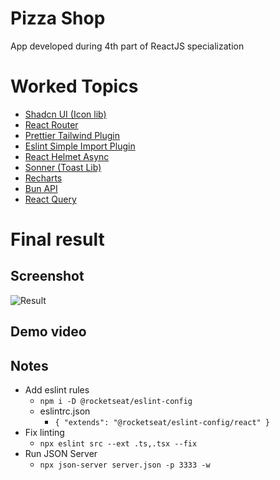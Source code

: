 # Pizza Shop

App developed during 4th part of ReactJS specialization

# Worked Topics
- [Shadcn UI (Icon lib)](https://ui.shadcn.com/docs)
- [React Router](https://reactrouter.com/en/main/start/tutorial)
- [Prettier Tailwind Plugin](https://github.com/tailwindlabs/prettier-plugin-tailwindcss)
- [Eslint Simple Import Plugin](https://github.com/lydell/eslint-plugin-simple-import-sort)
- [React Helmet Async](https://github.com/staylor/react-helmet-async)
- [Sonner (Toast Lib)](https://sonner.emilkowal.ski/)
- [Recharts](https://recharts.org/en-US/)
- [Bun API](https://bun.sh/)
- [React Query](https://tanstack.com/query/v3/docs/framework/react/overview)

# Final result

## Screenshot
![Result](/classes/04-pizza-shop/result.png "Final result")

## Demo video


## Notes
- Add eslint rules
  - `npm i -D @rocketseat/eslint-config`
  - eslintrc.json 
    - `{
        "extends": "@rocketseat/eslint-config/react"
      }`
- Fix linting 
  - `npx eslint src --ext .ts,.tsx --fix`
- Run JSON Server
  - `npx json-server server.json -p 3333 -w`
